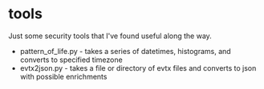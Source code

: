 # tools

Just some security tools that I've found useful along the way. 

* pattern_of_life.py - takes a series of datetimes, histograms, and converts to specified timezone 
* evtx2json.py - takes a file or directory of evtx files and converts to json with possible enrichments 
